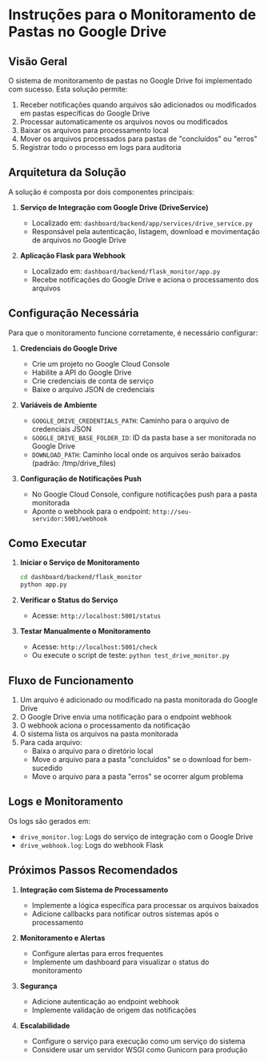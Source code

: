 # Instruções para o Monitoramento de Pastas no Google Drive

## Visão Geral

O sistema de monitoramento de pastas no Google Drive foi implementado com sucesso. Esta solução permite:

1. Receber notificações quando arquivos são adicionados ou modificados em pastas específicas do Google Drive
2. Processar automaticamente os arquivos novos ou modificados
3. Baixar os arquivos para processamento local
4. Mover os arquivos processados para pastas de "concluídos" ou "erros"
5. Registrar todo o processo em logs para auditoria

## Arquitetura da Solução

A solução é composta por dois componentes principais:

1. **Serviço de Integração com Google Drive (DriveService)**
   - Localizado em: `dashboard/backend/app/services/drive_service.py`
   - Responsável pela autenticação, listagem, download e movimentação de arquivos no Google Drive

2. **Aplicação Flask para Webhook**
   - Localizado em: `dashboard/backend/flask_monitor/app.py`
   - Recebe notificações do Google Drive e aciona o processamento dos arquivos

## Configuração Necessária

Para que o monitoramento funcione corretamente, é necessário configurar:

1. **Credenciais do Google Drive**
   - Crie um projeto no Google Cloud Console
   - Habilite a API do Google Drive
   - Crie credenciais de conta de serviço
   - Baixe o arquivo JSON de credenciais

2. **Variáveis de Ambiente**
   - `GOOGLE_DRIVE_CREDENTIALS_PATH`: Caminho para o arquivo de credenciais JSON
   - `GOOGLE_DRIVE_BASE_FOLDER_ID`: ID da pasta base a ser monitorada no Google Drive
   - `DOWNLOAD_PATH`: Caminho local onde os arquivos serão baixados (padrão: /tmp/drive_files)

3. **Configuração de Notificações Push**
   - No Google Cloud Console, configure notificações push para a pasta monitorada
   - Aponte o webhook para o endpoint: `http://seu-servidor:5001/webhook`

## Como Executar

1. **Iniciar o Serviço de Monitoramento**
   ```bash
   cd dashboard/backend/flask_monitor
   python app.py
   ```

2. **Verificar o Status do Serviço**
   - Acesse: `http://localhost:5001/status`

3. **Testar Manualmente o Monitoramento**
   - Acesse: `http://localhost:5001/check`
   - Ou execute o script de teste: `python test_drive_monitor.py`

## Fluxo de Funcionamento

1. Um arquivo é adicionado ou modificado na pasta monitorada do Google Drive
2. O Google Drive envia uma notificação para o endpoint webhook
3. O webhook aciona o processamento da notificação
4. O sistema lista os arquivos na pasta monitorada
5. Para cada arquivo:
   - Baixa o arquivo para o diretório local
   - Move o arquivo para a pasta "concluídos" se o download for bem-sucedido
   - Move o arquivo para a pasta "erros" se ocorrer algum problema

## Logs e Monitoramento

Os logs são gerados em:
- `drive_monitor.log`: Logs do serviço de integração com o Google Drive
- `drive_webhook.log`: Logs do webhook Flask

## Próximos Passos Recomendados

1. **Integração com Sistema de Processamento**
   - Implemente a lógica específica para processar os arquivos baixados
   - Adicione callbacks para notificar outros sistemas após o processamento

2. **Monitoramento e Alertas**
   - Configure alertas para erros frequentes
   - Implemente um dashboard para visualizar o status do monitoramento

3. **Segurança**
   - Adicione autenticação ao endpoint webhook
   - Implemente validação de origem das notificações

4. **Escalabilidade**
   - Configure o serviço para execução como um serviço do sistema
   - Considere usar um servidor WSGI como Gunicorn para produção
